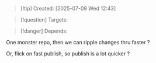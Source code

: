
>[!tip] Created: [2025-07-09 Wed 12:43]

>[!question] Targets: 

>[!danger] Depends: 

One monster repo, then we can ripple changes thru faster ?

Or, flick on fast publish, so publish is a lot quicker ?